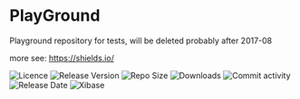 # PlayGround
Playground repository for tests, will be deleted probably after 2017-08

more see: https://shields.io/

<img alt="Licence"         src="https://img.shields.io/badge/GPL-3.0-blue.svg">
<img alt="Release Version" src="https://img.shields.io/github/release/mniederw/MnCommonPsToolLib.svg">
<img alt="Repo Size"       src="https://img.shields.io/github/repo-size/mniederw/MnCommonPsToolLib.svg">
<img alt="Downloads"       src="https://img.shields.io/github/downloads/mniederw/MnCommonPsToolLib/total.svg">
<img alt="Commit activity" src="https://img.shields.io/github/commit-activity/y/mniederw/MnCommonPsToolLib.svg">
<img alt="Release Date"    src="https://img.shields.io/github/release-date/mniederw/MnCommonPsToolLib.svg">


<img alt="Xibase"          src="https://img.shields.io/website/https/xibase.zapto.org/mn.svg?label=xibase.zapto.org">

